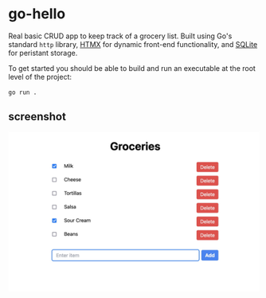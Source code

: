 # go-hello

Real basic CRUD app to keep track of a grocery list. Built using Go's standard `http` library, [HTMX](https://htmx.org/) for dynamic front-end functionality, and [SQLite](https://www.sqlite.org/) for peristant storage.

To get started you should be able to build and run an executable at the root level of the project:
```
go run .
```

## screenshot

![alt text](https://github.com/scottmcallister/go-hello/blob/main/image.jpg?raw=true)